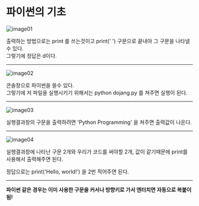 # 파이썬의 기초


![image01](https://user-images.githubusercontent.com/80689330/130600616-ccb8bd00-69d1-4577-afd7-9a395eb3567b.png)  

출력하는 방법으로는 print 를 쓰는것이고 print(' ') 구문으로 끝내야 그 구문을 나타낼수 있다.  
그렇기에 정답은 d이다. 

---------


           
![image02](https://user-images.githubusercontent.com/80689330/130600812-538a6a06-4412-4551-846d-938a5c6f7527.png)

콘솔창으로 파이썬을 쓸수 있다.  
그렇기에 저 파일을 실행시키기 위해서는 python dojang.py 를 쳐주면 실행이 된다.  


--------


![image03](https://user-images.githubusercontent.com/80689330/130601022-45eebb61-b1a0-469f-8450-ac191549863b.png)


실행결과창의 구문을 출력하려면 'Python Programming' 을 쳐주면 출력값이 나온다.


-------


![image04](https://user-images.githubusercontent.com/80689330/130601109-04ca317a-35c1-4400-ace9-fc74b355b159.png)


실행결과창에 나타난 구문 2개와 우리가 코드를 써야할 2개,  값이 같기때문에 print를 사용해서 출력해주면 된다.


정답으로는 print('Hello, world!') 을 2번 적어주면 된다.


-------

**파이썬 같은 경우는 이미 사용한 구문을 커서나 방향키로 가서 엔터치면 자동으로 복붙이 됨!**
